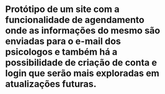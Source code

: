 # Protótipo de um site com a funcionalidade de agendamento onde as informações do mesmo são enviadas para o e-mail dos psicologos e também há a possibilidade de criação de conta e login que serão mais exploradas em atualizações futuras.
